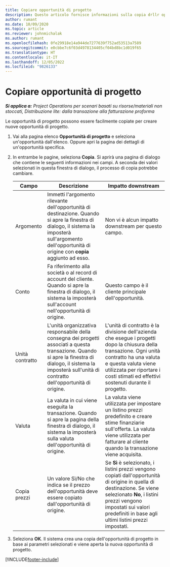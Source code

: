 ```yaml
---
title: Copiare opportunità di progetto
description: Questo articolo fornisce informazioni sulla copia drllr opportunità basate su progetto in Project Operations.
author: rumant
ms.date: 10/09/2020
ms.topic: article
ms.reviewer: johnmichalak
ms.author: rumant
ms.openlocfilehash: 0fe29918e14a944de7277639f752ad53513a7589
ms.sourcegitcommit: e0cbbe7c6f03d4978134405cf04bd8bc1d019f65
ms.translationtype: HT
ms.contentlocale: it-IT
ms.lasthandoff: 12/05/2022
ms.locfileid: "9826133"
---
```

# <a name="copy-project-opportunities"></a>Copiare opportunità di progetto

_**Si applica a:** Project Operations per scenari basati su risorse/materiali non stoccati, Distribuzione lite: dalla transazione alla fatturazione proforma_


Le opportunità di progetto possono essere facilmente copiate per creare nuove opportunità di progetto. 

1. Vai alla pagina elenco **Opportunità di progetto** e seleziona un'opportunità dall'elenco. Oppure apri la pagina dei dettagli di un'opportunità specifica. 
2. In entrambe le pagine, seleziona **Copia**. Si aprirà una pagina di dialogo che contiene le seguenti informazioni nei campi. A seconda dei valori selezionati in questa finestra di dialogo, il processo di copia potrebbe cambiare.

    | **Campo** | **Descrizione** | **Impatto downstream** |
    | --- | --- | --- |
    | Argomento | Immetti l'argomento rilevante dell'opportunità di destinazione. Quando si apre la finestra di dialogo, il sistema la imposterà sull'argomento dell'opportunità di origine con **copia** aggiunto ad esso. | Non vi è alcun impatto downstream per questo campo. |
    | Conto | Fa riferimento alla società o al record di account del cliente. Quando si apre la finestra di dialogo, il sistema la imposterà sull'account nell'opportunità di origine. | Questo campo è il cliente principale dell'opportunità. |
    | Unità contratto | L'unità organizzativa responsabile della consegna dei progetti associati a questa transazione. Quando si apre la finestra di dialogo, il sistema la imposterà sull'unità di contratto dell'opportunità di origine. | L'unità di contratto è la divisione dell'azienda che esegue i progetti dopo la chiusura della transazione. Ogni unità contratto ha una valuta e questa valuta viene utilizzata per riportare i costi stimati ed effettivi sostenuti durante il progetto. |
    | Valuta | La valuta in cui viene eseguita la transazione. Quando si apre la pagina della finestra di dialogo, il sistema la imposterà sulla valuta dell'opportunità di origine. | La valuta viene utilizzata per impostare un listino prezzi predefinito e creare stime finanziarie sull'offerta. La valuta viene utilizzata per fatturare al cliente quando la transazione viene acquisita. |
    | Copia prezzi | Un valore Sì/No che indica se il prezzo dell'opportunità deve essere copiato dall'opportunità di origine. | Se **Sì** è selezionato, i listini prezzi vengono copiati dall'opportunità di origine in quella di destinazione. Se viene selezionato **No**, i listini prezzi vengono impostati sui valori predefiniti in base agli ultimi listini prezzi impostati. |

3. Seleziona **OK**. Il sistema crea una copia dell'opportunità di progetto in base ai parametri selezionati e viene aperta la nuova opportunità di progetto.


[!INCLUDE[footer-include](../includes/footer-banner.md)]
